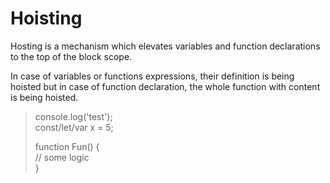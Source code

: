 # Hoisting

Hosting is a mechanism which elevates variables and function declarations to the top of the block scope.

In case of variables or functions expressions, their definition is being hoisted but in case of function declaration, the whole function with content is being hoisted.

> console.log('test');  
> const/let/var x = 5;  
>
> function Fun() {  
>       // some logic  
> }
